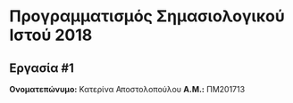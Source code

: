 # Προγραμματισμός Σημασιολογικού Ιστού 2018
## Εργασία #1

**Ονοματεπώνυμο:** Κατερίνα Αποστολοπούλου
**Α.Μ.:** ΠΜ201713


